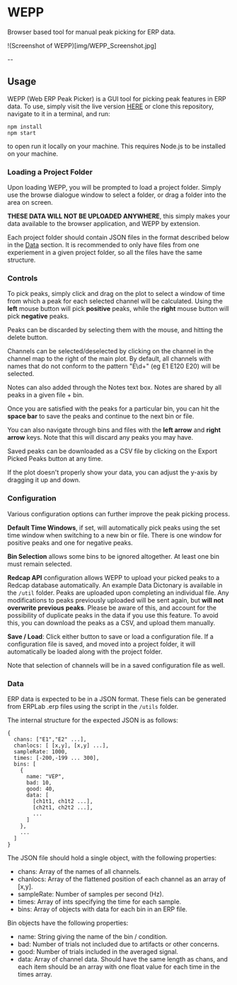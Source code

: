 # WEPP
Browser based tool for manual peak picking for ERP data.

!(Screenshot of WEPP)[img/WEPP_Screenshot.jpg]

--

## Usage
WEPP (Web ERP Peak Picker) is a GUI tool for picking peak features in ERP data. To use, simply visit the live version [HERE](http://locuscoerule.us/WEPP/) or clone this repository, navigate to it in a terminal, and run:  

```
npm install
npm start
```  
to open run it locally on your machine. This requires Node.js to be installed on your machine.

### Loading a Project Folder
Upon loading WEPP, you will be prompted to load a project folder. Simply use the browse dialogue window to select a folder, or drag a folder into the area on screen.

__THESE DATA WILL NOT BE UPLOADED ANYWHERE__, this simply makes your data available to the browser application, and WEPP by extension.

Each project folder should contain JSON files in the format described below in the [Data](#data) section. It is recommended to only have files from one experiement in a given project folder, so all the files have the same structure.

### Controls
To pick peaks, simply click and drag on the plot to select a window of time from which a peak for each selected channel will be calculated. Using the __left__ mouse button will pick __positive__ peaks, while the __right__ mouse button will pick __negative__ peaks.

Peaks can be discarded by selecting them with the mouse, and hitting the delete button.

Channels can be selected/deselected by clicking on the channel in the channel map to the right of the main plot. By default, all channels with names that do not conform to the pattern "E\d+" (eg E1 E120 E20) will be selected.

Notes can also added through the Notes text box. Notes are shared by all peaks in a given file + bin.

Once you are satisfied with the peaks for a particular bin, you can hit the __space bar__ to save the peaks and continue to the next bin or file.

You can also navigate through bins and files with the __left arrow__ and __right arrow__ keys. Note that this will discard any peaks you may have.

Saved peaks can be downloaded as a CSV file by clicking on the Export Picked Peaks button at any time.

If the plot doesn't properly show your data, you can adjust the y-axis by dragging it up and down.

### Configuration

Various configuration options can further improve the peak picking process.

__Default Time Windows__, if set, will automatically pick peaks using the set time window when switching to a new bin or file. There is one window for positive peaks and one for negative peaks.

__Bin Selection__ allows some bins to be ignored altogether. At least one bin must remain selected.

__Redcap API__ configuration allows WEPP to upload your picked peaks to a Redcap database automatically. An example Data Dictonary is available in the `/util` folder. Peaks are uploaded upon completing an individual file. Any modifications to peaks previously uploaded will be sent again, but __will not overwrite previous peaks__. Please be aware of this, and account for the possibility of duplicate peaks in the data if you use this feature. To avoid this, you can download the peaks as a CSV, and upload them manually.

__Save / Load__: Click either button to save or load a configuration file. If a configuration file is saved, and moved into a project folder, it will automatically be loaded along with the project folder.

Note that selection of channels will be in a saved  configuration file as well.


### Data

ERP data is expected to be in a JSON format. These fiels can be generated from ERPLab .erp files using the script in the `/utils` folder.

The internal structure for the expected JSON is as follows:

```
{
  chans: ["E1","E2" ...],
  chanlocs: [ [x,y], [x,y] ...],
  sampleRate: 1000,
  times: [-200,-199 ... 300],
  bins: [
  	{
  	  name: "VEP",
  	  bad: 10,
  	  good: 40,
  	  data: [
  	  	[ch1t1, ch1t2 ...],
  	  	[ch2t1, ch2t2 ...],
  	  	...
  	  ]
  	},
  	...
  ]
}
```

The JSON file should hold a single object, with the following properties:  

- chans: Array of the names of all channels.
- chanlocs: Array of the flattened position of each channel as an array of [x,y].
- sampleRate: Number of samples per second (Hz).
- times: Array of ints specifying the time for each sample.
- bins: Array of objects with data for each bin in an ERP file.

Bin objects have the following properties:

- name: String giving the name of the bin / condition.
- bad: Number of trials not included due to artifacts or other concerns.
- good: Number of trials included in the averaged signal.
- data: Array of channel data. Should have the same length as chans, and each item should be an array with one float value for each time in the times array.